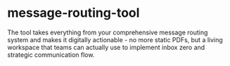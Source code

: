 # message-routing-tool
The tool takes everything from your comprehensive message routing system and makes it digitally actionable - no more static PDFs, but a living workspace that teams can actually use to implement inbox zero and strategic communication flow.
